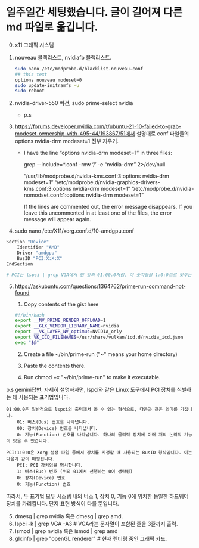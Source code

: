 # 일주일간 세팅했습니다. 글이 길어져 다른 md 파일로 옮깁니다.

0. x11 그래픽 시스템

1. nouveau 블랙리스트, nvidiafb 블랙리스트.

   ```bash
   sudo nano /etc/modprobe.d/blacklist-nouveau.conf
   ## this text
   options nouveau modeset=0
   sudo update-initramfs -u
   sudo reboot
   ```

2. nvidia-driver-550 버전, sudo prime-select nvidia

     - p.s 

3. https://forums.developer.nvidia.com/t/ubuntu-21-10-failed-to-grab-modeset-ownership-with-495-44/193867/51에서 설명대로 conf 파일들의 options nvidia-drm modeset=1 전부 지우기.

    -   I have the line “options nvidia-drm modeset=1” in three files:

        grep --include=*.conf -rnw ‘/’ -e “nvidia-drm” 2>/dev/null

        “/usr/lib/modprobe.d/nvidia-kms.conf:3:options nvidia-drm modeset=1”
        “/etc/modprobe.d/nvidia-graphics-drivers-kms.conf:3:options nvidia-drm modeset=1”
        “/etc/modprobe.d/nvidia-nomodset.conf:1:options nvidia-drm modeset=1”

        If the lines are commented out, the error message disappears.
        If you leave this uncommented in at least one of the files, the error message will appear again.

4. sudo nano /etc/X11/xorg.conf.d/10-amdgpu.conf

```bash
Section "Device"
	Identifier "AMD"
	Driver "amdgpu"
	BusID "PCI:X:X:X"
EndSection

# PCI는 lspci | grep VGA에서 맨 앞의 01:00.0처럼, 이 숫자들을 1:0:0으로 맞추는 식으로 하면된다.
```
5. https://askubuntu.com/questions/1364762/prime-run-command-not-found


    1. Copy contents of the gist here

    ```bash
    #!/bin/bash
    export __NV_PRIME_RENDER_OFFLOAD=1
    export __GLX_VENDOR_LIBRARY_NAME=nvidia
    export __VK_LAYER_NV_optimus=NVIDIA_only
    export VK_ICD_FILENAMES=/usr/share/vulkan/icd.d/nvidia_icd.json
    exec "$@"
    ```

    2. Create a file ~/bin/prime-run ("~" means your home directory)
    
    3. Paste the contents there.
    
    4. Run chmod +x "~/bin/prime-run" to make it executable.


p.s gemini답변: 자세히 설명하자면, lspci와 같은 Linux 도구에서 PCI 장치를 식별하는 데 사용되는 표기법입니다.

    01:00.0은 일반적으로 lspci의 출력에서 볼 수 있는 형식으로, 다음과 같은 의미를 가집니다.
        01: 버스(Bus) 번호를 나타냅니다.
        00: 장치(Device) 번호를 나타냅니다.
        0: 기능(Function) 번호를 나타냅니다. 하나의 물리적 장치에 여러 개의 논리적 기능이 있을 수 있습니다.

    PCI:1:0:0은 Xorg 설정 파일 등에서 장치를 지정할 때 사용되는 BusID 형식입니다. 이는 다음과 같이 매핑됩니다.
        PCI: PCI 장치임을 명시합니다.
        1: 버스(Bus) 번호 (위의 01에서 선행하는 0이 생략됨)
        0: 장치(Device) 번호
        0: 기능(Function) 번호

따라서, 두 표기법 모두 시스템 내의 버스 1, 장치 0, 기능 0에 위치한 동일한 하드웨어 장치를 가리킵니다. 단지 표현 방식이 다를 뿐입니다.

5. dmesg | grep nvidia 혹은 dmesg | grep amd.
6. lspci -k | grep VGA -A3 # VGA라는 문자열이 포함된 줄을 3줄까지 출력.
7. lsmod | grep nvidia 혹은 lsmod | grep amd
8. glxinfo | grep "openGL renderer" # 현재 렌더링 중인 그래픽 카드.
